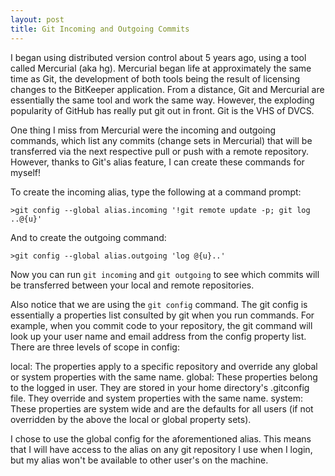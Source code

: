 ```yaml
---
layout: post
title: Git Incoming and Outgoing Commits
---
```

 
I began using distributed version control about 5 years ago, using a tool called Mercurial (aka hg). Mercurial began life at approximately the same time as Git, the development of both tools being the result of licensing changes to the BitKeeper application. From a distance, Git and Mercurial are essentially the same tool and work the same way. However, the exploding popularity of GitHub has really put git out in front. Git is the VHS of DVCS. 

One thing I miss from Mercurial were the incoming and outgoing commands, which list any commits (change sets in Mercurial)  that will be transferred via the next respective pull or push with a remote repository. However, thanks to Git's alias feature, I can create these commands for myself! 

To create the incoming alias, type the following at a command prompt:

```
>git config --global alias.incoming '!git remote update -p; git log ..@{u}' 
```

And to create the outgoing command:

```
>git config --global alias.outgoing 'log @{u}..'
```

Now you can run `git incoming` and `git outgoing` to see which commits will be transferred between your local and remote repositories.

Also notice that we are using the `git config` command. The git config is essentially a properties list consulted by git when you run commands. For example, when you commit code to your repository, the git command will look up your user name and email address from the config property list. There are three levels of scope in config:

local: The properties apply to a specific repository and override any global or system properties with the same name.
global: These properties belong to the logged in user. They are stored in your home directory's .gitconfig file. They override and system properties with the same name.
system: These properties are system wide and are the defaults for all users (if not overridden by the above the local or global property sets). 

I chose to use the global config for the aforementioned alias. This means that I will have access to the alias on any git repository I use when I login, but my alias won't be available to other user's on the machine.

